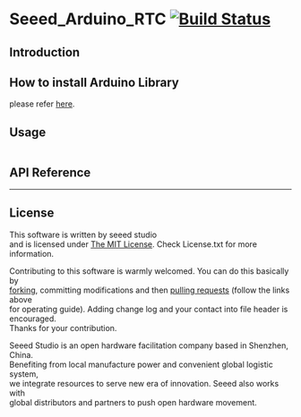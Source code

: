 # Seeed_Arduino_RTC  [![Build Status](https://travis-ci.com/Seeed-Studio/Seeed_Arduino_RTC.svg?branch=master)](https://travis-ci.com/Seeed-Studio/Seeed_Arduino_RTC)
## Introduction 

## How to install  Arduino Library
please refer [here](https://wiki.seeedstudio.com/How_to_install_Arduino_Library/).

## Usage

```C++

```

## API Reference



----
## License
This software is written by seeed studio<br>
and is licensed under [The MIT License](http://opensource.org/licenses/mit-license.php). Check License.txt for more information.<br>

Contributing to this software is warmly welcomed. You can do this basically by<br>
[forking](https://help.github.com/articles/fork-a-repo), committing modifications and then [pulling requests](https://help.github.com/articles/using-pull-requests) (follow the links above<br>
for operating guide). Adding change log and your contact into file header is encouraged.<br>
Thanks for your contribution.

Seeed Studio is an open hardware facilitation company based in Shenzhen, China. <br>
Benefiting from local manufacture power and convenient global logistic system, <br>
we integrate resources to serve new era of innovation. Seeed also works with <br>
global distributors and partners to push open hardware movement.<br>